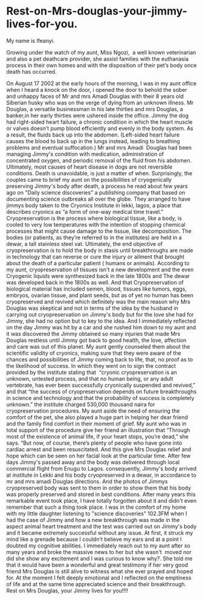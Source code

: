 # Rest-on-Mrs-douglas-your-jimmy-lives-for-you.


My name is Ifeanyi. 

Growing under the watch of my aunt, Miss Ngozi,  a well known veterinarian and also a pet deathcare provider, she assist families with the euthanasia process in their own homes and with the disposition of their pet’s body once death has occurred. 

On August 17 2002 at the early hours of the morning, I was in my aunt office when I heard a knock on the door, i opened the door to behold the sober and unhappy faces of Mr and mrs Amadi Douglas with their 8 years old Siberian husky who was on the verge of dying from an unknown illness.
Mr Douglas, a versatile businessman in his late thirties and mrs Douglas, a banker,in her early thirties were ushered inside the office. Jimmy the dog had right-sided heart failure, a chronic condition in which the heart muscle or valves doesn’t pump blood efficiently and evenly in the body system. As a result, the fluids back up into the abdomen. (Left-sided heart failure causes the blood to back up in the lungs instead, leading to breathing problems and eventual suffocation.) Mr and mrs Amadi  Douglas had been managing Jimmy's condition with medication, administration of concentrated oxygen, and periodic removal of the fluid from his abdomen. Ultimately, most causes of heart disease in dogs are not reversible conditions. Death is unavoidable, is just a matter of when.
Surprisingly, the couples came to brief my aunt on the possibilities of cryogenically preserving Jimmy's body after death, a process he read about few years ago on "Daily science discoveries" a publishing company that based on documenting science outbreaks all over the globe. They arranged to have jimmys body taken to the Cryonics Institute in lekki, lagos, a place that describes cryonics as “a form of one-way medical time travel.” Cryopreservation is the process where biological tissue, like a body, is cooled to very low temperatures with the intention of stopping chemical processes that might cause damage to the tissue, like decomposition. The bodies (or patients, as they’re referred to in the institutes) are held in a dewar, a tall stainless steel vat. Ultimately, the end objective of cryopreservation is to hold the body in stasis until breakthroughs are made in technology that can reverse or cure the injury or ailment that brought about the death of a particular patient ( humans or animals).
According to my aunt, cryopreservation of tissues isn't a new development and the even Cryogenic liquids were synthesized back in the late 1800s and The dewar was developed back in the 1800s as well. And that Cryopreservation of biological material has included semen, blood, tissues like tumors, eggs, embryos, ovarian tissue, and plant seeds, but as of yet no human has been cryopreserved and revived which definitely was the main reason why Mrs Douglas was skeptical and not in terms of the idea by the husband in carrying out cryopreservation on Jimmy's body but for the love she had for Jimmy, she had no option but to key to the idea. And I immediately reflected on the day Jimmy was hit by a car and she rushed him down to my aunt and it was discovered the Jimmy obtained so many injuries that made Mrs Douglas restless until Jimmy got back to good health, the love, affection and care was out of this planet.
My aunt gently counseled them about the scientific validity of cryonics, making sure that they were aware of the chances and possibilities of Jimmy coming back to life, that, no proof as to the likelihood of success. In which they went on to sign the contract provided by the institute stating that  “cryonic cryopreservation is an unknown, untested process, and that no human being, or any adult vertebrate, has ever been successfully cryonically suspended and revived,” and that “the success of cryopreservation depends on future breakthroughs in science and technology and that the probability of success is completely unknown.” the institute charged 530,000 thousand naira for cryopreservation procedures. 
My aunt aside the need of ensuring the comfort of the pet, she also played a huge part in helping her dear friend and the family find comfort in their moment of grief. My aunt who was in total support of the procedure give her friend an illustration that “Through most of the existence of animal life, if your heart stops, you’re dead,” she says. “But now, of course, there’s plenty of people who have gone into cardiac arrest and been resuscitated. And this give Mrs Douglas relief and hope which can be seen on her facial look at the particular time.
After few days Jimmy's passed away and the body was delivered through local commercial flight from Enugu to Lagos. consequently, Jimmy's body arrived at institute in Lekki and his body cryopreserved in a dewar, in accordance to mr and mrs amadi Douglas directions. And the photos of Jimmys cryopreserved body was sent to them in order to show them that his body was properly preserved and stored in best conditions. 
After many years this remarkable event took place, I have totally forgotten about it and didn't even remember that such a thing took place. I was in the comfort of my home with my little daughter listening to "science discoveries" 102.3FM when I had the case of Jimmy and how a new breakthrough was made in the aspect animal heart treatment and the test was carried out on Jimmy's body and it became extremely successful without any issue. At first, it struck my mind like a grenade because I couldn't believe my ears and at a point I doubted my cognitive abilities. I immediately reach out to my aunt after so many years and broke the massive news to her but she wasn't  moved nor did she show any excitement and I was curious to know why?. She told me that it would have been a wonderful and great testimony if her very good friend Mrs Douglas is still alive to witness what she ever prayed and hoped for. At the moment I felt deeply emotional and I reflected on the emptiness of life and at the same time appreciated science and their breakthrough. 
Rest on Mrs Douglas, your Jimmy lives for you!!!!
